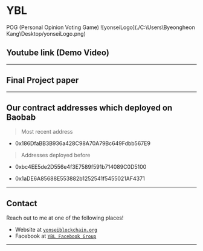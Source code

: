 # YBL
POG (Personal Opinion Voting Game)
![yonseiLogo](./C:\Users\Byeongheon Kang\Desktop/yonseiLogo.png)

## Youtube link (Demo Video) 


---
## Final Project paper 

---
## Our contract addresses which deployed on Baobab 

  > Most recent address
  - 0x186DfaBB3B936a428C98A70A79Bc649Fdbb567E9
  
  > Addresses deployed before 
  
  - 0xbc4EE5de2D556e4f3E7589f591b714089C0D5100
  
  - 0x1aDE6A85688E553882b1252541f5455021AF4371
  
---

## Contact

Reach out to me at one of the following places!

- Website at <a href="https://yonseiblockchain.org" target="_blank">`yonseiblockchain.org`</a>
- Facebook at <a href="https://www.facebook.com/yonseiblockchainlab/" target="_blank">`YBL Facebook Group`</a>

---
